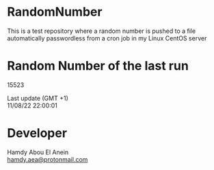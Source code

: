 # RandomNumber    
This is a test repository where a random number is pushed to a file automatically passwordless from a cron job in my Linux CentOS server    
# Random Number of the last run   
15523
      
Last update (GMT +1)    
11/08/22 22:00:01
# Developer    
Hamdy Abou El Anein   
hamdy.aea@protonmail.com
